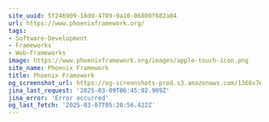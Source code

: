 ```yaml
---
site_uuid: 5f246909-18dd-4789-9a10-06800f682a84
url: https://www.phoenixframework.org/
tags:
- Software-Development
- Frameworks
- Web-Frameworks
image: https://www.phoenixframework.org/images/apple-touch-icon.png
site_name: Phoenix Framework
title: Phoenix Framework
og_screenshot_url: https://og-screenshots-prod.s3.amazonaws.com/1366x768/80/false/e847545065c31c94439a04c9fb3349e96f1b6634c374838c113f00912b289a94.jpeg
jina_last_request: '2025-03-09T06:45:02.909Z'
jina_error: 'Error occurred'
og_last_fetch: '2025-03-07T05:20:56.422Z'
---
```


